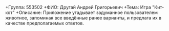 +Группа:   553502
+ФИО:      Другай Андрей Григорьевич
+Тема:     Игра "Кит-кот"
+Описание: Приложение угадывает задуманное пользователем животное, запоминая все введённые ранее варианты, и предлага их в качестве предполагаемых ответов.       

